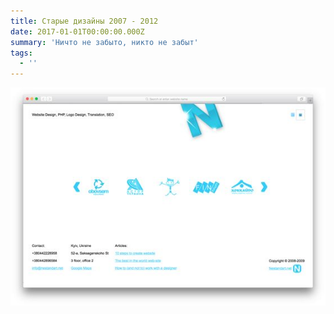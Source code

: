 ```yaml
---
title: Старые дизайны 2007 - 2012
date: 2017-01-01T00:00:00.000Z
summary: 'Ничто не забыто, никто не забыт'
tags:
  - ''
---
```

![](/static/img/79372a48f049c2dd05dd3192a3d9e153.jpg)
